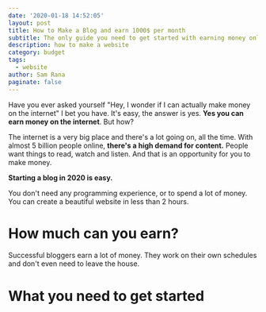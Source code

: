 ```yaml
---
date: '2020-01-18 14:52:05'
layout: post
title: How to Make a Blog and earn 1000$ per month
subtitle: The only guide you need to get started with earning money online.
description: how to make a website
category: budget
tags:
  - website
author: Sam Rana
paginate: false
---
```

Have you ever asked yourself "Hey, I wonder if I can actually make money on the internet"  I bet you have. It's easy, the answer is yes.  **Yes you can earn money on the internet**. But how?

The internet is a very big place and there's a lot going on, all the time. With almost 5 billion people online, **there's a high demand for content.** People want things to read, watch and listen.  And that is an opportunity for you to make money. 

**Starting a blog in 2020 is easy.** 

You don't need any programming experience, or to spend a lot of money. You can create a beautiful website in less than 2 hours. 

# How much can you earn?

Successful bloggers earn a lot of money. They work on their own schedules and don't even need to leave the house. 

# What you need to get started
